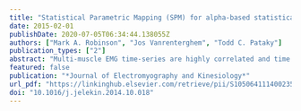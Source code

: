 ```yaml
---
title: "Statistical Parametric Mapping (SPM) for alpha-based statistical analyses of multi-muscle EMG time-series"
date: 2015-02-01
publishDate: 2020-07-05T06:34:44.138055Z
authors: ["Mark A. Robinson", "Jos Vanrenterghem", "Todd C. Pataky"]
publication_types: ["2"]
abstract: "Multi-muscle EMG time-series are highly correlated and time dependent yet traditional statistical analysis of scalars from an EMG time-series fails to account for such dependencies. This paper promotes the use of SPM vector-ﬁeld analysis for the generalised analysis of EMG time-series. We reanalysed a publicly available dataset of Young versus Adult EMG gait data to contrast scalar and SPM vector-ﬁeld analysis. Independent scalar analyses of EMG data between 35% and 45% stance phase showed no statistical differences between the Young and Adult groups. SPM vector-ﬁeld analysis did however identify statistical differences within this time period. As scalar analysis failed to consider the multi-muscle and time dependence of the EMG time-series it exhibited Type II error. SPM vector-ﬁeld analysis on the other hand accounts for both dependencies whilst tightly controlling for Type I and Type II error making it highly applicable to EMG data analysis. Additionally SPM vector-ﬁeld analysis is generalizable to linear and non-linear parametric and non-parametric statistical models, allowing its use under constraints that are common to electromyography and kinesiology."
featured: false
publication: "*Journal of Electromyography and Kinesiology*"
url_pdf: "https://linkinghub.elsevier.com/retrieve/pii/S1050641114002351"
doi: "10.1016/j.jelekin.2014.10.018"
---
```


